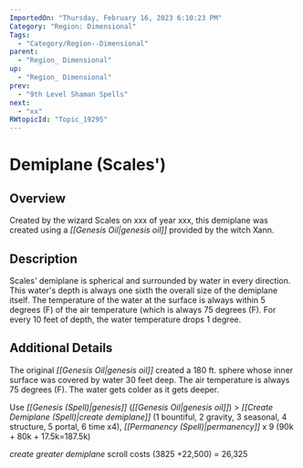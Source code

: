 ```yaml
---
ImportedOn: "Thursday, February 16, 2023 6:10:23 PM"
Category: "Region: Dimensional"
Tags:
  - "Category/Region--Dimensional"
parent:
  - "Region_ Dimensional"
up:
  - "Region_ Dimensional"
prev:
  - "9th Level Shaman Spells"
next:
  - "xx"
RWtopicId: "Topic_19295"
---
```

# Demiplane (Scales')
## Overview
Created by the wizard Scales on xxx of year xxx, this demiplane was created using a *[[Genesis Oil|genesis oil]]* provided by the witch Xann.

## Description
Scales' demiplane is spherical and surrounded by water in every direction. This water's depth is always one sixth the overall size of the demiplane itself. The temperature of the water at the surface is always within 5 degrees (F) of the air temperature (which is always 75 degrees (F). For every 10 feet of depth, the water temperature drops 1 degree.

## Additional Details
The original *[[Genesis Oil|genesis oil]]* created a 180 ft. sphere whose inner surface was covered by water 30 feet deep. The air temperature is always 75 degrees (F). The water gets colder as it gets deeper.

Use *[[Genesis (Spell)|genesis]]* (*[[Genesis Oil|genesis oil]]*) > *[[Create Demiplane (Spell)|create demiplane]]* (1 bountiful, 2 gravity, 3 seasonal, 4 structure, 5 portal, 6 time x4), *[[Permanency (Spell)|permanency]]* x 9 (90k + 80k + 17.5k=187.5k)

*create greater demiplane* scroll costs (3825 +22,500) = 26,325

